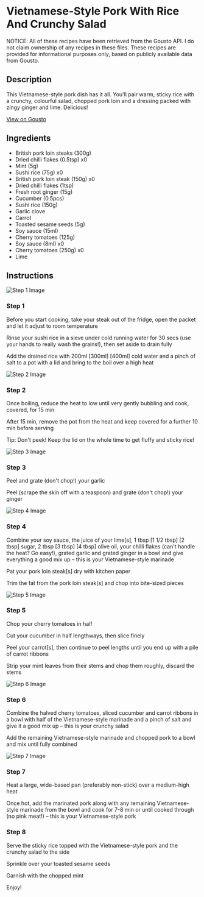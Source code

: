 # Vietnamese-Style Pork With Rice And Crunchy Salad

NOTICE: All of these recipes have been retrieved from the Gousto API. I do not claim ownership of any recipes in these files. These recipes are provided for informational purposes only, based on publicly available data from Gousto.

## Description

This Vietnamese-style pork dish has it all. You'll pair warm, sticky rice with a crunchy, colourful salad, chopped pork loin and a dressing packed with zingy ginger and lime. Delicious!  

[View on Gousto](https://www.gousto.co.uk/recipes/cookbook/vietnamese-style-pork-with-sticky-rice-salad)

## Ingredients

- British pork loin steaks (300g)
- Dried chilli flakes (0.5tsp) x0
- Mint (5g)
- Sushi rice (75g) x0
- British pork loin steak (150g) x0
- Dried chilli flakes (1tsp)
- Fresh root ginger (15g)
- Cucumber (0.5pcs)
- Sushi rice (150g)
- Garlic clove
- Carrot
- Toasted sesame seeds (5g)
- Soy sauce (15ml)
- Cherry tomatoes (125g)
- Soy sauce (8ml) x0
- Cherry tomatoes (250g) x0
- Lime

## Instructions

![Step 1 Image](https://production-media.gousto.co.uk/cms/recipe-step-image/Step-1-1635254958632-x200.jpg)

### Step 1

Before you start cooking, take your steak out of the fridge, open the packet and let it adjust to room temperature

Rinse your sushi rice in a sieve under cold running water for 30 secs (use your hands to really wash the grains!), then set aside to drain fully

Add the drained rice with 200ml<span class="text-purple"> [300ml] </span><span class="text-danger">[400ml] </span>cold water and a pinch of salt to a pot with a lid and bring to the boil over a high heat

![Step 2 Image](https://production-media.gousto.co.uk/cms/recipe-step-image/Step-2-1635254964756-x200.jpg)

### Step 2

Once boiling, reduce the heat to low until very gently bubbling and cook, covered, for 15 min

After 15 min, remove the pot from the heat and keep covered for a further 10 min before serving

Tip: Don't peek! Keep the lid on the whole time to get fluffy and sticky rice!

![Step 3 Image](https://production-media.gousto.co.uk/cms/recipe-step-image/Step-3-1635254969505-x200.jpg)

### Step 3

Peel and grate (don't chop!) your garlic

Peel (scrape the skin off with a teaspoon) and grate (don't chop!) your ginger

![Step 4 Image](https://production-media.gousto.co.uk/cms/recipe-step-image/step-4-1635254978243-x200.jpg)

### Step 4

Combine your soy sauce, the juice of your lime[s], 1 tbsp <span class="text-purple">[1 1/2 tbsp]</span> <span class="text-danger">[2 tbsp]</span> sugar, 2 tbsp <span class="text-purple">[3 tbsp]</span> <span class="text-danger">[4 tbsp]</span> olive oil, your chilli flakes (can't handle the heat? Go easy!), grated garlic and grated ginger in a bowl and give everything a good mix up – this is your Vietnamese-style marinade

Pat your pork loin steak[s] dry with kitchen paper

Trim the fat from the pork loin steak[s] and chop into bite-sized pieces

![Step 5 Image](https://production-media.gousto.co.uk/cms/recipe-step-image/Step-5-1635255002849-x200.jpg)

### Step 5

Chop your cherry tomatoes in half

Cut your cucumber in half lengthways, then slice finely

Peel your carrot[s], then continue to peel lengths until you end up with a pile of carrot ribbons

Strip your mint leaves from their stems and chop them roughly, discard the stems

![Step 6 Image](https://production-media.gousto.co.uk/cms/recipe-step-image/step-6-1635255009107-x200.jpg)

### Step 6

Combine the halved cherry tomatoes, sliced cucumber and carrot ribbons in a bowl with half of the Vietnamese-style marinade and a pinch of salt and give it a good mix up – this is your crunchy salad

Add the remaining Vietnamese-style marinade and chopped pork to a bowl and mix until fully combined

![Step 7 Image](https://production-media.gousto.co.uk/cms/recipe-step-image/step-7-1635255015624-x200.jpg)

### Step 7

Heat a large, wide-based pan (preferably non-stick) over a medium-high heat

Once hot, add the marinated pork along with any remaining Vietnamese-style marinade from the bowl and cook for 7-8 min or until cooked through (no pink meat!) – this is your Vietnamese-style pork

### Step 8

Serve the sticky rice topped with the Vietnamese-style pork and the crunchy salad to the side

Sprinkle over your toasted sesame seeds

Garnish with the chopped mint

Enjoy!


